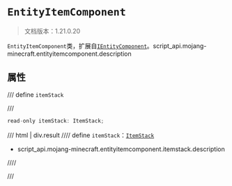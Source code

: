 # `EntityItemComponent`

> 文档版本：1.21.0.20

`EntityItemComponent`类，扩展自[`IEntityComponent`](./ientitycomponent.md)。script_api.mojang-minecraft.entityitemcomponent.description

## 属性

/// define
`itemStack`


///

```js
read-only itemStack: ItemStack;
```

/// html | div.result
//// define
`itemStack`：[`ItemStack`](./itemstack.md)

- script_api.mojang-minecraft.entityitemcomponent.itemstack.description


////

///

